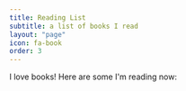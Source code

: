 ```yaml
---
title: Reading List
subtitle: a list of books I read
layout: "page"
icon: fa-book
order: 3
---
```


I love books! Here are some I'm reading now:
